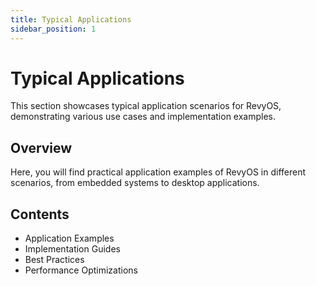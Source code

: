 ```yaml
---
title: Typical Applications
sidebar_position: 1
---
```


# Typical Applications

This section showcases typical application scenarios for RevyOS, demonstrating various use cases and implementation examples.

## Overview

Here, you will find practical application examples of RevyOS in different scenarios, from embedded systems to desktop applications.

## Contents

- Application Examples
- Implementation Guides
- Best Practices
- Performance Optimizations